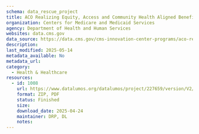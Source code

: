 ```yaml
---
schema: data_rescue_project 
title: ACO Realizing Equity, Access and Community Health Aligned Beneficiaries
organization: Centers for Medicare and Medicaid Services
agency: Department of Health and Human Services
websites: data.cms.gov
data_source: https://data.cms.gov/cms-innovation-center-programs/aco-realizing-equity-access-and-community-health/aco-realizing-equity-access-and-community-health-aligned-beneficiaries
description: 
last_modified: 2025-05-14
metadata_available: No
metadata_url: 
category:
  - Health & Healthcare 
resources:
  - id: 1008
    url: https://www.datalumos.org/datalumos/project/227659/version/V2/view
    format: ZIP, PDF
    status: Finished
    size: 
    download_date: 2025-04-24
    maintainer: DRP, DL
    notes: 
---
```

